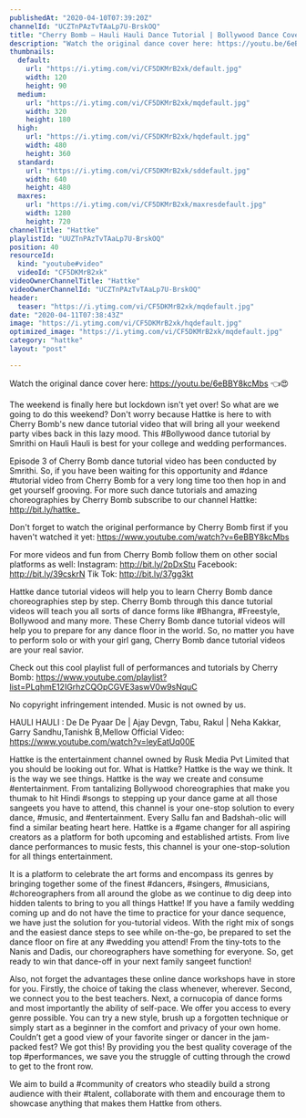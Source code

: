 ```yaml
---
publishedAt: "2020-04-10T07:39:20Z"
channelId: "UCZTnPAzTvTAaLp7U-BrskOQ"
title: "Cherry Bomb – Hauli Hauli Dance Tutorial | Bollywood Dance Cover | Hattke ​"
description: "Watch the original dance cover here: https://youtu.be/6eBBY8kcMbs 👈😍\n\nThe weekend is finally here but lockdown isn't yet over! So what are we going to do this weekend? Don't worry because Hattke is here to with Cherry Bomb's new dance tutorial video that will bring all your weekend party vibes back in this lazy mood. This #Bollywood dance tutorial by Smrithi on Hauli Hauli is best for your college and wedding performances.\n\nEpisode 3 of Cherry Bomb dance tutorial video has been conducted by Smrithi. So, if you have been waiting for this opportunity and #dance #tutorial video from Cherry Bomb for a very long time too then hop in and get yourself grooving. For more such dance tutorials and amazing choreographies by Cherry Bomb subscribe to our channel Hattke: http://bit.ly/hattke_\n\nDon't forget to watch the original performance by Cherry Bomb first if you haven't watched it yet: https://www.youtube.com/watch?v=6eBBY8kcMbs\n\nFor more videos and fun from Cherry Bomb follow them on other social platforms as well: Instagram: http://bit.ly/2pDxStu Facebook: http://bit.ly/39cskrN Tik Tok: http://bit.ly/37gg3kt\n\nHattke dance tutorial videos will help you to learn Cherry Bomb dance choreographies step by step. Cherry Bomb through this dance tutorial videos will teach you all sorts of dance forms like #Bhangra, #Freestyle, Bollywood and many more. These Cherry Bomb dance tutorial videos will help you to prepare for any dance floor in the world. So, no matter you have to perform solo or with your girl gang, Cherry Bomb dance tutorial videos are your real savior.\n\nCheck out this cool playlist full of performances and tutorials by Cherry Bomb: https://www.youtube.com/playlist?list=PLqhmE12IGrhzCQOpCGVE3aswV0w9sNquC\n\nNo copyright infringement intended. Music is not owned by us.\n\nHAULI HAULI : De De Pyaar De | Ajay Devgn, Tabu, Rakul | Neha Kakkar, Garry Sandhu,Tanishk B,Mellow Official Video: https://www.youtube.com/watch?v=leyEatUq00E\n\nHattke is the entertainment channel owned by Rusk Media Pvt Limited that you should be looking out for. What is Hattke? Hattke is the way we think. It is the way we see things. Hattke is the way we create and consume #entertainment. From tantalizing Bollywood choreographies that make you thumak to hit Hindi #songs to stepping up your dance game at all those sangeets you have to attend, this channel is your one-stop solution to every dance, #music, and #entertainment. Every Sallu fan and Badshah-olic will find a similar beating heart here. Hattke is a #game changer for all aspiring creators as a platform for both upcoming and established artists. From live dance performances to music fests, this channel is your one-stop-solution for all things entertainment.\n\nIt is a platform to celebrate the art forms and encompass its genres by bringing together some of the finest #dancers, #singers, #musicians, #choreographers from all around the globe as we continue to dig deep into hidden talents to bring to you all things Hattke! If you have a family wedding coming up and do not have the time to practice for your dance sequence, we have just the solution for you-tutorial videos. With the right mix of songs and the easiest dance steps to see while on-the-go, be prepared to set the dance floor on fire at any #wedding you attend! From the tiny-tots to the Nanis and Dadis, our choreographers have something for everyone. So, get ready to win that dance-off in your next family sangeet function!\n\nAlso, not forget the advantages these online dance workshops have in store for you. Firstly, the choice of taking the class whenever, wherever. Second, we connect you to the best teachers. Next, a cornucopia of dance forms and most importantly the ability of self-pace. We offer you access to every genre possible. You can try a new style, brush up a forgotten technique or simply start as a beginner in the comfort and privacy of your own home. Couldn’t get a good view of your favorite singer or dancer in the jam-packed fest? We got this! By providing you the best quality coverage of the top #performances, we save you the struggle of cutting through the crowd to get to the front row.\n\nWe aim to build a #community of creators who steadily build a strong audience with their #talent, collaborate with them and encourage them to showcase anything that makes them Hattke from others."
thumbnails:
  default:
    url: "https://i.ytimg.com/vi/CF5DKMrB2xk/default.jpg"
    width: 120
    height: 90
  medium:
    url: "https://i.ytimg.com/vi/CF5DKMrB2xk/mqdefault.jpg"
    width: 320
    height: 180
  high:
    url: "https://i.ytimg.com/vi/CF5DKMrB2xk/hqdefault.jpg"
    width: 480
    height: 360
  standard:
    url: "https://i.ytimg.com/vi/CF5DKMrB2xk/sddefault.jpg"
    width: 640
    height: 480
  maxres:
    url: "https://i.ytimg.com/vi/CF5DKMrB2xk/maxresdefault.jpg"
    width: 1280
    height: 720
channelTitle: "Hattke"
playlistId: "UUZTnPAzTvTAaLp7U-BrskOQ"
position: 40
resourceId:
  kind: "youtube#video"
  videoId: "CF5DKMrB2xk"
videoOwnerChannelTitle: "Hattke"
videoOwnerChannelId: "UCZTnPAzTvTAaLp7U-BrskOQ"
header:
  teaser: "https://i.ytimg.com/vi/CF5DKMrB2xk/mqdefault.jpg"
date: "2020-04-11T07:38:43Z"
image: "https://i.ytimg.com/vi/CF5DKMrB2xk/hqdefault.jpg"
optimized_image: "https://i.ytimg.com/vi/CF5DKMrB2xk/mqdefault.jpg"
category: "hattke"
layout: "post"

---
```

Watch the original dance cover here: https://youtu.be/6eBBY8kcMbs 👈😍

The weekend is finally here but lockdown isn't yet over! So what are we going to do this weekend? Don't worry because Hattke is here to with Cherry Bomb's new dance tutorial video that will bring all your weekend party vibes back in this lazy mood. This #Bollywood dance tutorial by Smrithi on Hauli Hauli is best for your college and wedding performances.

Episode 3 of Cherry Bomb dance tutorial video has been conducted by Smrithi. So, if you have been waiting for this opportunity and #dance #tutorial video from Cherry Bomb for a very long time too then hop in and get yourself grooving. For more such dance tutorials and amazing choreographies by Cherry Bomb subscribe to our channel Hattke: http://bit.ly/hattke_

Don't forget to watch the original performance by Cherry Bomb first if you haven't watched it yet: https://www.youtube.com/watch?v=6eBBY8kcMbs

For more videos and fun from Cherry Bomb follow them on other social platforms as well: Instagram: http://bit.ly/2pDxStu Facebook: http://bit.ly/39cskrN Tik Tok: http://bit.ly/37gg3kt

Hattke dance tutorial videos will help you to learn Cherry Bomb dance choreographies step by step. Cherry Bomb through this dance tutorial videos will teach you all sorts of dance forms like #Bhangra, #Freestyle, Bollywood and many more. These Cherry Bomb dance tutorial videos will help you to prepare for any dance floor in the world. So, no matter you have to perform solo or with your girl gang, Cherry Bomb dance tutorial videos are your real savior.

Check out this cool playlist full of performances and tutorials by Cherry Bomb: https://www.youtube.com/playlist?list=PLqhmE12IGrhzCQOpCGVE3aswV0w9sNquC

No copyright infringement intended. Music is not owned by us.

HAULI HAULI : De De Pyaar De | Ajay Devgn, Tabu, Rakul | Neha Kakkar, Garry Sandhu,Tanishk B,Mellow Official Video: https://www.youtube.com/watch?v=leyEatUq00E

Hattke is the entertainment channel owned by Rusk Media Pvt Limited that you should be looking out for. What is Hattke? Hattke is the way we think. It is the way we see things. Hattke is the way we create and consume #entertainment. From tantalizing Bollywood choreographies that make you thumak to hit Hindi #songs to stepping up your dance game at all those sangeets you have to attend, this channel is your one-stop solution to every dance, #music, and #entertainment. Every Sallu fan and Badshah-olic will find a similar beating heart here. Hattke is a #game changer for all aspiring creators as a platform for both upcoming and established artists. From live dance performances to music fests, this channel is your one-stop-solution for all things entertainment.

It is a platform to celebrate the art forms and encompass its genres by bringing together some of the finest #dancers, #singers, #musicians, #choreographers from all around the globe as we continue to dig deep into hidden talents to bring to you all things Hattke! If you have a family wedding coming up and do not have the time to practice for your dance sequence, we have just the solution for you-tutorial videos. With the right mix of songs and the easiest dance steps to see while on-the-go, be prepared to set the dance floor on fire at any #wedding you attend! From the tiny-tots to the Nanis and Dadis, our choreographers have something for everyone. So, get ready to win that dance-off in your next family sangeet function!

Also, not forget the advantages these online dance workshops have in store for you. Firstly, the choice of taking the class whenever, wherever. Second, we connect you to the best teachers. Next, a cornucopia of dance forms and most importantly the ability of self-pace. We offer you access to every genre possible. You can try a new style, brush up a forgotten technique or simply start as a beginner in the comfort and privacy of your own home. Couldn’t get a good view of your favorite singer or dancer in the jam-packed fest? We got this! By providing you the best quality coverage of the top #performances, we save you the struggle of cutting through the crowd to get to the front row.

We aim to build a #community of creators who steadily build a strong audience with their #talent, collaborate with them and encourage them to showcase anything that makes them Hattke from others.